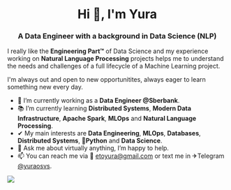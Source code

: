 <h1 align="center">Hi 👋, I'm Yura</h1>
<h3 align="center">A Data Engineer with a background in Data Science (NLP)</h3>

I really like the **Engineering Part™** of Data Science and my experience working on **Natural Language Processing** projects helps me to understand the needs and challenges of a full lifecycle of a Machine Learning project.

I'm always out and open to new opportunitites, always eager to learn something new every day.

- 🔭 I’m currently working as a **Data Engineer @Sberbank**.
- 📚 I’m currently learning **Distributed Systems**, **Modern Data Infrastructure**, **Apache Spark**, **MLOps** and **Natural Language Processing**.
- ✔ My main interests are **Data Engineering**, **MLOps**, **Databases**, **Distributed Systems**, **🐍Python** and **Data Science**.
- 💬 Ask me about virtually anything, I’m happy to help.
- 📫 You can reach me via 📧 [etoyura@gmail.com](mailto:etoyura@gmail.com) or text me in ✈Telegram [@yuraosvs](https://t.me/yuraosvs).

![](https://komarev.com/ghpvc/?username=yuriy-os)
